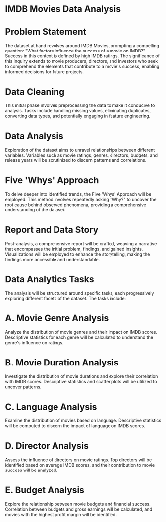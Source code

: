 # IMDB Movies Data Analysis
# Problem Statement
The dataset at hand revolves around IMDB Movies, prompting a compelling question: "What factors influence the success of a movie on IMDB?" Success in this context is defined by high IMDB ratings. The significance of this inquiry extends to movie producers, directors, and investors who seek to comprehend the elements that contribute to a movie's success, enabling informed decisions for future projects.

# Data Cleaning
This initial phase involves preprocessing the data to make it conducive to analysis. Tasks include handling missing values, eliminating duplicates, converting data types, and potentially engaging in feature engineering.

# Data Analysis
Exploration of the dataset aims to unravel relationships between different variables. Variables such as movie ratings, genres, directors, budgets, and release years will be scrutinized to discern patterns and correlations.

# Five 'Whys' Approach
To delve deeper into identified trends, the Five 'Whys' Approach will be employed. This method involves repeatedly asking "Why?" to uncover the root cause behind observed phenomena, providing a comprehensive understanding of the dataset.

# Report and Data Story
Post-analysis, a comprehensive report will be crafted, weaving a narrative that encompasses the initial problem, findings, and gained insights. Visualizations will be employed to enhance the storytelling, making the findings more accessible and understandable.

# Data Analytics Tasks
The analysis will be structured around specific tasks, each progressively exploring different facets of the dataset. The tasks include:

# A. Movie Genre Analysis
Analyze the distribution of movie genres and their impact on IMDB scores. Descriptive statistics for each genre will be calculated to understand the genre's influence on ratings.

# B. Movie Duration Analysis
Investigate the distribution of movie durations and explore their correlation with IMDB scores. Descriptive statistics and scatter plots will be utilized to uncover patterns.

# C. Language Analysis
Examine the distribution of movies based on language. Descriptive statistics will be computed to discern the impact of language on IMDB scores.

# D. Director Analysis
Assess the influence of directors on movie ratings. Top directors will be identified based on average IMDB scores, and their contribution to movie success will be analyzed.

# E. Budget Analysis
Explore the relationship between movie budgets and financial success. Correlation between budgets and gross earnings will be calculated, and movies with the highest profit margin will be identified.
